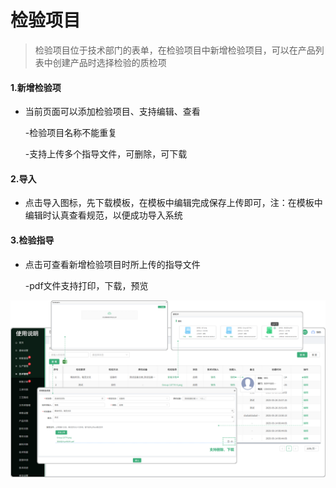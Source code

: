 # 检验项目

> 检验项目位于技术部门的表单，在检验项目中新增检验项目，可以在产品列表中创建产品时选择检验的质检项


#### 1.新增检验项

* 当前页面可以添加检验项目、支持编辑、查看

  -检验项目名称不能重复

  -支持上传多个指导文件，可删除，可下载

#### 2.导入

* 点击导入图标，先下载模板，在模板中编辑完成保存上传即可，注：在模板中编辑时认真查看规范，以便成功导入系统


#### 3.检验指导

* 点击可查看新增检验项目时所上传的指导文件

  -pdf文件支持打印，下载，预览


![如图所示](../file/jyxm.png)